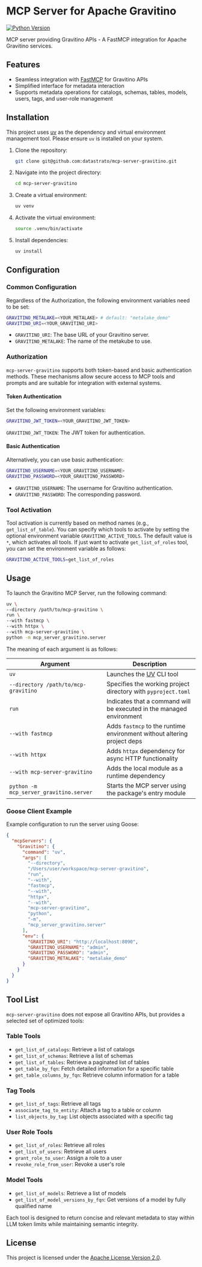 # MCP Server for Apache Gravitino

[![Python Version](https://img.shields.io/badge/python-3.10+-blue.svg)](https://www.python.org/downloads/)

MCP server providing Gravitino APIs - A FastMCP integration for Apache Gravitino services.

## Features

* Seamless integration with [FastMCP](https://github.com/jlowin/fastmcp) for Gravitino APIs
* Simplified interface for metadata interaction
* Supports metadata operations for catalogs, schemas, tables, models, users, tags, and user-role management

## Installation

This project uses [uv](https://github.com/astral-sh/uv) as the dependency and virtual environment management tool. Please ensure `uv` is installed on your system.

1. Clone the repository:

   ```bash
   git clone git@github.com:datastrato/mcp-server-gravitino.git
   ```

2. Navigate into the project directory:

   ```bash
   cd mcp-server-gravitino
   ```

3. Create a virtual environment:

   ```bash
   uv venv
   ```

4. Activate the virtual environment:

   ```bash
   source .venv/bin/activate
   ```

5. Install dependencies:

   ```bash
   uv install
   ```

## Configuration

### Common Configuration

Regardless of the Authorization, the following environment variables need to be set:

```bash
GRAVITINO_METALAKE=<YOUR_METALAKE> # default: "metalake_demo"
GRAVITINO_URI=<YOUR_GRAVITINO_URI>
```

* `GRAVITINO_URI`: The base URL of your Gravitino server.
* `GRAVITINO_METALAKE`: The name of the metakube to use.

### Authorization

`mcp-server-gravitino` supports both token-based and basic authentication methods. These mechanisms allow secure access to MCP tools and prompts and are suitable for integration with external systems.

#### Token Authentication

Set the following environment variables:

```bash
GRAVITINO_JWT_TOKEN=<YOUR_GRAVITINO_JWT_TOKEN>
```

`GRAVITINO_JWT_TOKEN`: The JWT token for authentication.

#### Basic Authentication

Alternatively, you can use basic authentication:

```bash
GRAVITINO_USERNAME=<YOUR_GRAVITINO_USERNAME>
GRAVITINO_PASSWORD=<YOUR_GRAVITINO_PASSWORD>
```

* `GRAVITINO_USERNAME`: The username for Gravitino authentication.
* `GRAVITINO_PASSWORD`: The corresponding password.

### Tool Activation

Tool activation is currently based on method names (e.g., `get_list_of_table`). You can specify which tools to activate by setting the optional environment variable `GRAVITINO_ACTIVE_TOOLS`. The default value is `*`, which activates all tools. If just want to activate `get_list_of_roles` tool, you can set the environment variable as follows:

```bash
GRAVITINO_ACTIVE_TOOLS=get_list_of_roles
```

## Usage

To launch the Gravitino MCP Server, run the following command:

```bash
uv \
--directory /path/to/mcp-gravitino \
run \
--with fastmcp \
--with httpx \
--with mcp-server-gravitino \
python -m mcp_server_gravitino.server
```

The meaning of each argument is as follows:

| Argument                                | Description                                                             |
| --------------------------------------- | ----------------------------------------------------------------------- |
| `uv`                                    | Launches the [UV](https://github.com/astral-sh/uv) CLI tool             |
| `--directory /path/to/mcp-gravitino`    | Specifies the working project directory with `pyproject.toml`           |
| `run`                                   | Indicates that a command will be executed in the managed environment    |
| `--with fastmcp`                        | Adds `fastmcp` to the runtime environment without altering project deps |
| `--with httpx`                          | Adds `httpx` dependency for async HTTP functionality                    |
| `--with mcp-server-gravitino`           | Adds the local module as a runtime dependency                           |
| `python -m mcp_server_gravitino.server` | Starts the MCP server using the package's entry module                  |

### Goose Client Example

Example configuration to run the server using Goose:

```json
{
  "mcpServers": {
    "Gravitino": {
      "command": "uv",
      "args": [
        "--directory",
        "/Users/user/workspace/mcp-server-gravitino",
        "run",
        "--with",
        "fastmcp",
        "--with",
        "httpx",
        "--with",
        "mcp-server-gravitino",
        "python",
        "-m",
        "mcp_server_gravitino.server"
      ],
      "env": {
        "GRAVITINO_URI": "http://localhost:8090",
        "GRAVITINO_USERNAME": "admin",
        "GRAVITINO_PASSWORD": "admin",
        "GRAVITINO_METALAKE": "metalake_demo"
      }
    }
  }
}
```

## Tool List

`mcp-server-gravitino` does not expose all Gravitino APIs, but provides a selected set of optimized tools:

### Table Tools

* `get_list_of_catalogs`: Retrieve a list of catalogs
* `get_list_of_schemas`: Retrieve a list of schemas
* `get_list_of_tables`: Retrieve a paginated list of tables
* `get_table_by_fqn`: Fetch detailed information for a specific table
* `get_table_columns_by_fqn`: Retrieve column information for a table

### Tag Tools

* `get_list_of_tags`: Retrieve all tags
* `associate_tag_to_entity`: Attach a tag to a table or column
* `list_objects_by_tag`: List objects associated with a specific tag

### User Role Tools

* `get_list_of_roles`: Retrieve all roles
* `get_list_of_users`: Retrieve all users
* `grant_role_to_user`: Assign a role to a user
* `revoke_role_from_user`: Revoke a user's role

### Model Tools

* `get_list_of_models`: Retrieve a list of models
* `get_list_of_model_versions_by_fqn`: Get versions of a model by fully qualified name

Each tool is designed to return concise and relevant metadata to stay within LLM token limits while maintaining semantic integrity.

## License

This project is licensed under the [Apache License Version 2.0](LICENSE).
